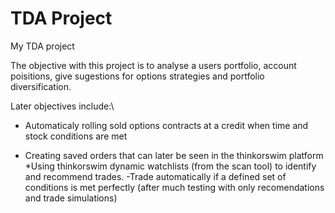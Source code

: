 # TDA Project
My TDA project

The objective with this project is to analyse a users portfolio, account poisitions, give sugestions for options strategies and portfolio diversification.

Later objectives include:\
* Automaticaly rolling sold options contracts at a credit when time and stock conditions are met
- Creating saved orders that can later be seen in the thinkorswim platform
*Using thinkorswim dynamic watchlists (from the scan tool) to identify and recommend trades.
-Trade automatically if a defined set of conditions is met perfectly (after much testing with only recomendations and trade simulations)
